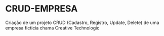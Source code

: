 # CRUD-EMPRESA
Criação de um projeto CRUD (Cadastro, Registro, Update, Delete) de uma empresa ficticia chama Creative Technologic

